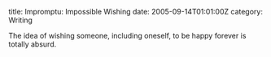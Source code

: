 title: Impromptu: Impossible Wishing
date: 2005-09-14T01:01:00Z
category: Writing

The idea of wishing someone, including oneself, to be happy forever is totally absurd.
